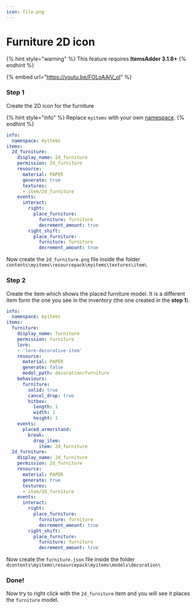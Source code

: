 ```yaml
---
icon: file-png
---
```


# Furniture 2D icon

{% hint style="warning" %}
This feature requires **ItemsAdder 3.1.6+**
{% endhint %}

{% embed url="https://youtu.be/FOLoAAjV_oI" %}

### Step 1

Create the 2D icon for the furniture

{% hint style="info" %}
Replace `myitems` with your own [namespace](../../configs-and-resourcepack.md#what-is-a-namespace).
{% endhint %}

```yaml
info:
  namespace: myitems
items:
  2d_furniture:
    display_name: 2d_furniture
    permission: 2d_furniture
    resource:
      material: PAPER
      generate: true
      textures:
      - item/2d_furniture
    events:
      interact:
        right:
          place_furniture:
            furniture: furniture
            decrement_amount: true
        right_shift:
          place_furniture:
            furniture: furniture
            decrement_amount: true
```

Now create the `2d_furniture.png` file inside the folder `contents\myitems\resourcepack\myitems\textures\item\`

### Step 2

Create the item which shows the placed furniture model. It is a different item form the one you see in the inventory (the one created in the **step 1**).

```yaml
info:
  namespace: myitems
items:
  furniture:
    display_name: furniture
    permission: furniture
    lore:
    - 'lore-decorative-item'
    resource:
      material: PAPER
      generate: false
      model_path: decoration/furniture
    behaviours:
      furniture:
        solid: true
        cancel_drop: true
        hitbox:
          length: 1
          width: 1
          height: 1
    events:
      placed_armorstand:
        break:
          drop_item:
            item: 2d_furniture
  2d_furniture:
    display_name: 2d_furniture
    permission: 2d_furniture
    resource:
      material: PAPER
      generate: true
      textures:
      - item/2d_furniture
    events:
      interact:
        right:
          place_furniture:
            furniture: furniture
            decrement_amount: true
        right_shift:
          place_furniture:
            furniture: furniture
            decrement_amount: true
```

Now create the `furniture.json` file inside the folder `dcontents\myitems\resourcepack\myitems\models\decoration\`

### Done!

Now try to right click with the `2d_furniture` item and you will see it places the `furniture` model.
